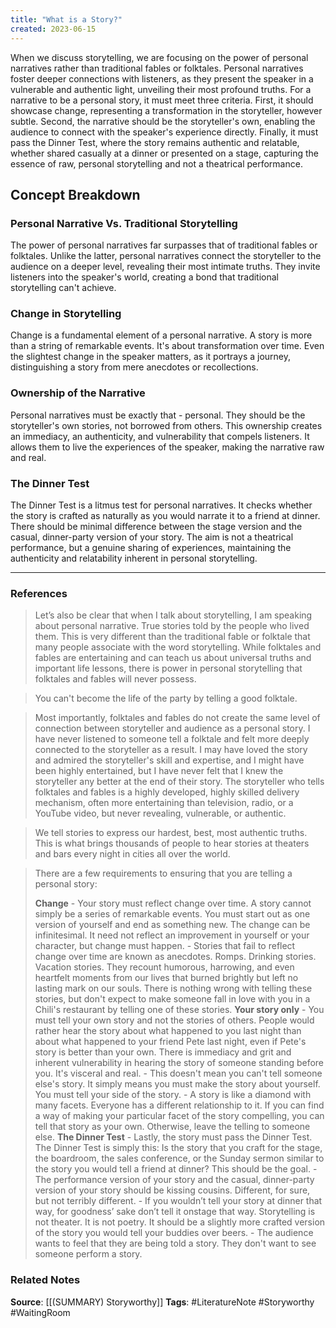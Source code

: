```yaml
---
title: "What is a Story?"
created: 2023-06-15
---
```


When we discuss storytelling, we are focusing on the power of personal narratives rather than traditional fables or folktales. Personal narratives foster deeper connections with listeners, as they present the speaker in a vulnerable and authentic light, unveiling their most profound truths. For a narrative to be a personal story, it must meet three criteria. First, it should showcase change, representing a transformation in the storyteller, however subtle. Second, the narrative should be the storyteller's own, enabling the audience to connect with the speaker's experience directly. Finally, it must pass the Dinner Test, where the story remains authentic and relatable, whether shared casually at a dinner or presented on a stage, capturing the essence of raw, personal storytelling and not a theatrical performance.

## Concept Breakdown

### Personal Narrative Vs. Traditional Storytelling
The power of personal narratives far surpasses that of traditional fables or folktales. Unlike the latter, personal narratives connect the storyteller to the audience on a deeper level, revealing their most intimate truths. They invite listeners into the speaker's world, creating a bond that traditional storytelling can't achieve.

### Change in Storytelling
Change is a fundamental element of a personal narrative. A story is more than a string of remarkable events. It's about transformation over time. Even the slightest change in the speaker matters, as it portrays a journey, distinguishing a story from mere anecdotes or recollections.

### Ownership of the Narrative
Personal narratives must be exactly that - personal. They should be the storyteller's own stories, not borrowed from others. This ownership creates an immediacy, an authenticity, and vulnerability that compels listeners. It allows them to live the experiences of the speaker, making the narrative raw and real.

### The Dinner Test
The Dinner Test is a litmus test for personal narratives. It checks whether the story is crafted as naturally as you would narrate it to a friend at dinner. There should be minimal difference between the stage version and the casual, dinner-party version of your story. The aim is not a theatrical performance, but a genuine sharing of experiences, maintaining the authenticity and relatability inherent in personal storytelling.

--- 
### References

> Let’s also be clear that when I talk about storytelling, I am speaking about personal narrative. True stories told by the people who lived them. This is very different than the traditional fable or folktale that many people associate with the word storytelling. While folktales and fables are entertaining and can teach us about universal truths and important life lessons, there is power in personal storytelling that folktales and fables will never possess. 

> You can't become the life of the party by telling a good folktale.

> Most importantly, folktales and fables do not create the same level of connection between storyteller and audience as a personal story. I have never listened to someone tell a folktale and felt more deeply connected to the storyteller as a result. I may have loved the story and admired the storyteller's skill and expertise, and I might have been highly entertained, but I have never felt that I knew the storyteller any better at the end of their story. The storyteller who tells folktales and fables is a highly developed, highly skilled delivery mechanism, often more entertaining than television, radio, or a YouTube video, but never revealing, vulnerable, or authentic. 

> We tell stories to express our hardest, best, most authentic truths. This is what brings thousands of people to hear stories at theaters and bars every night in cities all over the world. 

> There are a few requirements to ensuring that you are telling a personal story:
> 
> **Change**
		- Your story must reflect change over time. A story cannot simply be a series of remarkable events. You must start out as one version of yourself and end as something new. The change can be infinitesimal. It need not reflect an improvement in yourself or your character, but change must happen.
		- Stories that fail to reflect change over time are known as anecdotes. Romps. Drinking stories. Vacation stories. They recount humorous, harrowing, and even heartfelt moments from our lives that burned brightly but left no lasting mark on our souls. There is nothing wrong with telling these stories, but don't expect to make someone fall in love with you in a Chili's restaurant by telling one of these stories. 
   **Your story only**
		- You must tell your own story and not the stories of others. People would rather hear the story about what happened to you last night than about what happened to your friend Pete last night, even if Pete's story is better than your own. There is immediacy and grit and inherent vulnerability in hearing the story of someone standing before you. It's visceral and real.
		- This doesn't mean you can't tell someone else's story. It simply means you must make the story about yourself. You must tell your side of the story.
		- A story is like a diamond with many facets. Everyone has a different relationship to it. If you can find a way of making your particular facet of the story compelling, you can tell that story as your own. Otherwise, leave the telling to someone else. 
   **The Dinner Test**
		- Lastly, the story must pass the Dinner Test. The Dinner Test is simply this: Is the story that you craft for the stage, the boardroom, the sales conference, or the Sunday sermon similar to the story you would tell a friend at dinner? This should be the goal. 
		- The performance version of your story and the casual, dinner-party version of your story should be kissing cousins. Different, for sure, but not terribly different. 
		- If you wouldn’t tell your story at dinner that way, for goodness’ sake don’t tell it onstage that way. Storytelling is not theater. It is not poetry. It should be a slightly more crafted version of the story you would tell your buddies over beers.
		- The audience wants to feel that they are being told a story. They don't want to see someone perform a story.


### Related Notes
**Source**: [[(SUMMARY) Storyworthy]]
**Tags**: #LiteratureNote #Storyworthy #WaitingRoom 

